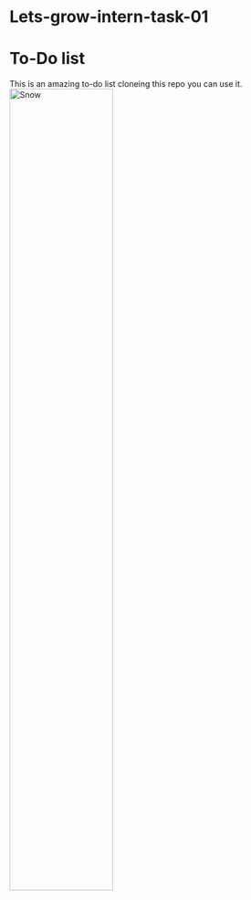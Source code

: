 # Lets-grow-intern-task-01

# To-Do list

This is an amazing to-do list cloneing this repo you can use it.
<img src="https://github.com/harshsinghcs/Lets-grow-intern-task-01/assets/115187902/74d55034-3afc-4c8c-bb83-b894ec3ffda6" alt="Snow" style="width:60%">
